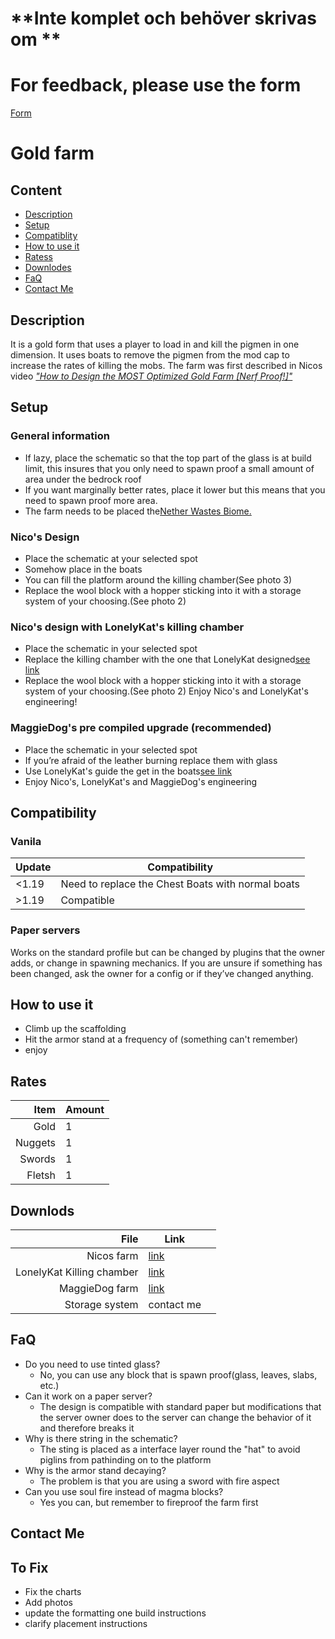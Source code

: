 # **Inte komplet och behöver skrivas om **

# For feedback, please use the form

[Form](https://docs.google.com/forms/d/e/1FAIpQLSekAFAJUajBmffwR9o_1agXmcySfF0EH6NJD8WMmezmmFVdjw/viewform?usp=sharing)

# Gold farm

## Content

- [Description]()
- [Setup](https://sacgr.github.io/NicoGoldFarmGuid/#setup)
- [Compatiblity](https://sacgr.github.io/NicoGoldFarmGuid/#compatibility)
- [How to use it](https://sacgr.github.io/NicoGoldFarmGuid/#how-to-use-it)
- [Ratess](https://sacgr.github.io/NicoGoldFarmGuid/#rates)
- [Downlodes](https://sacgr.github.io/NicoGoldFarmGuid/#downloads)
- [FaQ](https://sacgr.github.io/NicoGoldFarmGuid/#faq)
- [Contact Me](https://sacgr.github.io/NicoGoldFarmGuid/#contact-me)

## Description

It is a gold form that uses a player to load in and kill the pigmen in one dimension.
It uses boats to remove the pigmen from the mod cap to increase the rates of killing the mobs.
The farm was first described in Nicos video [*"How to Design the MOST Optimized Gold Farm [Nerf Proof!]"*](https://www.youtube.com/watch?v=nTSFuNXbjqo)

## Setup

### General information

- If lazy, place the schematic so that the top part of the glass is at build limit, this insures that you only need to spawn proof a small amount of area under the bedrock roof
- If you want marginally better rates, place it lower but this means that you need to spawn proof more area.
- The farm needs to be placed the[Nether Wastes Biome.](https://minecraft.wiki/w/Nether_Wastes)

### Nico's Design

- Place the schematic at your selected spot
- Somehow place in the boats
- You can fill the platform around the killing chamber(See photo 3)
- Replace the wool block with a hopper sticking into it with a storage system of your choosing.(See photo 2)

### Nico's design with LonelyKat's killing chamber

- Place the schematic in your selected spot
- Replace the killing chamber with the one that LonelyKat designed[see link](https://youtu.be/GN_RV3ush94)
- Replace the wool block with a hopper sticking into it with a storage system of your choosing.(See photo 2)
  Enjoy Nico's and LonelyKat's engineering!

### MaggieDog's pre compiled upgrade (recommended)

- Place the schematic in your selected spot
- If you’re afraid of the leather burning replace them with glass
- Use LonelyKat's guide the get in the boats[see link](https://youtu.be/GN_RV3ush94)
- Enjoy Nico's, LonelyKat's and MaggieDog's engineering

## Compatibility

### Vanila


| Update | Compatibility                                     |
| -------- | --------------------------------------------------- |
| <1.19  | Need to replace the Chest Boats with normal boats |
| >1.19  | Compatible                                        |

### Paper servers

Works on the standard profile but can be changed by plugins that the owner adds, or change in spawning mechanics. If you are unsure if something has been changed, ask the owner for a config or if they’ve changed anything.

## How to use it

- Climb up the scaffolding
- Hit the armor stand at a frequency of (something can't remember)
- enjoy

## Rates


|    Item | Amount |
| --------: | -------- |
|    Gold | 1      |
| Nuggets | 1      |
|  Swords | 1      |
|  Fletsh | 1      |

## Downlods


|                      File | Link                                                                                                        |   |
| --------------------------: | ------------------------------------------------------------------------------------------------------------- | --- |
|                Nicos farm | [link](https://Caspian.rosengren.nu/Mincraft/GoldFarm/NIL_Auto-Opti_Gold_Farm.litematic)                    |   |
| LonelyKat Killing chamber | [link](https://Caspian.rosengren.nu/Mincraft/GoldFarm/4_way_boat_looting_collection.litematic)              |   |
|            MaggieDog farm | [link](https://Caspian.rosengren.nu/Mincraft/GoldFarm/NIL_Auto-Opti_Gold_Farm_MD's_cheap_version.litematic) |   |
|            Storage system | contact me                                                                                                  |   |

## FaQ

- Do you need to use tinted glass?
  - No, you can use any block that is spawn proof(glass, leaves, slabs, etc.)
- Can it work on a paper server?
  - The design is compatible with standard paper but modifications that the server owner does to the server can change the behavior of it and therefore breaks it
- Why is there string in the schematic?
  - The sting is placed as a interface layer round the "hat" to avoid piglins from pathinding on to the platform
- Why is the armor stand decaying?
  - The problem is that you are using a sword with fire aspect
- Can you use soul fire instead of magma blocks?
  - Yes you can, but remember to fireproof the farm first

## Contact Me

## To Fix

- Fix the charts
- Add photos
- update the formatting one build instructions
- clarify placement instructions
